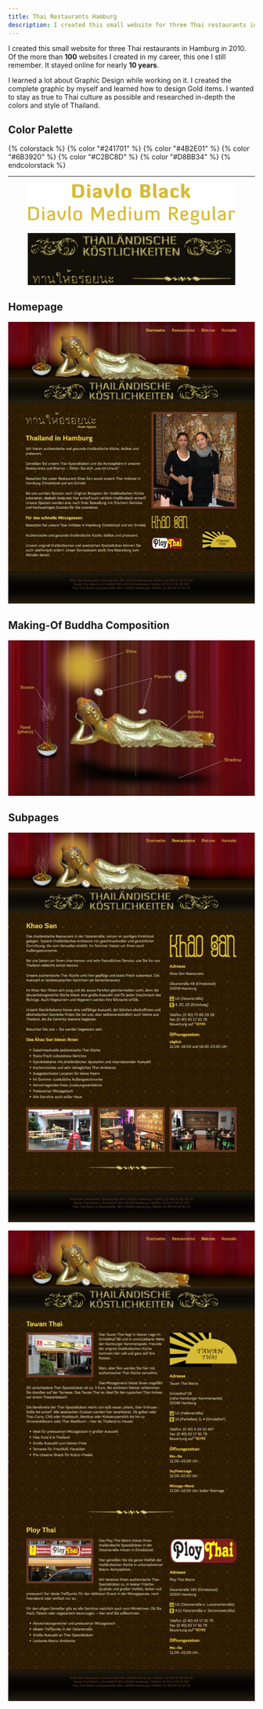 ```yaml
---
title: Thai Restaurants Hamburg
description: I created this small website for three Thai restaurants in Hamburg in 2010.
---
```


I created this small website for three Thai restaurants in Hamburg in 2010. Of the more than **100** websites I created in my career, this one I still remember. It stayed online for nearly **10 years**.

I learned a lot about Graphic Design while working on it. I created the complete graphic by myself and learned how to design Gold items. I wanted to stay as true to Thai culture as possible and researched in-depth the colors and style of Thailand.

## Color Palette

{% colorstack %}
{% color "#241701" %}
{% color "#4B2E01" %}
{% color "#6B3920" %}
{% color "#C2BC8D" %}
{% color "#D8BB34" %}
{% endcolorstack %}

---

<figure class="dark image-shadow">

![Typeface Diavlo](./images/thai-restaurant-typefaces.svg)

</figure>

<figure class="light image-shadow">

![Gold Accessories](./images/thai-restaurant-accessories.jpg)

</figure>

## Homepage

![Homepage](./images/thai-restaurant-homepage.jpg)

## Making-Of Buddha Composition

![Subpage](./images/thai-restaurant-making-of-buddha.jpg)

## Subpages

![Subpage Restaurants](./images/thai-restaurant-restaurants.jpg)

![Phone Bistros](./images/thai-restaurant-bistros.jpg)
